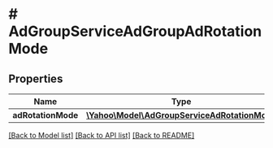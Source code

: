 # # AdGroupServiceAdGroupAdRotationMode

## Properties

Name | Type | Description | Notes
------------ | ------------- | ------------- | -------------
**adRotationMode** | [**\Yahoo\Model\AdGroupServiceAdRotationMode**](AdGroupServiceAdRotationMode.md) |  | [optional] 

[[Back to Model list]](../../README.md#documentation-for-models) [[Back to API list]](../../README.md#documentation-for-api-endpoints) [[Back to README]](../../README.md)


